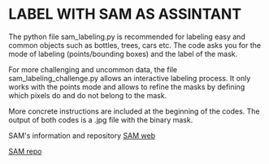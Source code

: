 # LABEL WITH SAM AS ASSINTANT

The python file sam_labeling.py is recommended for labeling easy and common objects such as bottles, trees, cars etc. The code asks you for the mode of labeling (points/bounding boxes) and the label of the mask.

For more challenging and uncommon data, the file sam_labeling_challenge.py allows an interactive labeling process. It only works with the points mode and allows to refine the masks by defining which pixels do and do not belong to the mask. 

More concrete instructions are included at the beginning of the codes. The output of both codes is a .jpg file with the binary mask.

SAM's information and repository
[SAM web](https://segment-anything.com/) 

[SAM repo](https://github.com/facebookresearch/segment-anything)
